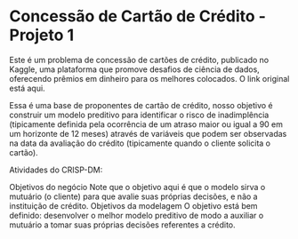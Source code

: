 # Concessão de Cartão de Crédito - Projeto 1 

Este é um problema de concessão de cartões de crédito, publicado no Kaggle, uma plataforma que promove desafios de ciência de dados, oferecendo prêmios em dinheiro para os melhores colocados. O link original está aqui.

Essa é uma base de proponentes de cartão de crédito, nosso objetivo é construir um modelo preditivo para identificar o risco de inadimplência (tipicamente definida pela ocorrência de um atraso maior ou igual a 90 em um horizonte de 12 meses) através de variáveis que podem ser observadas na data da avaliação do crédito (tipicamente quando o cliente solicita o cartão).

Atividades do CRISP-DM:

Objetivos do negócio Note que o objetivo aqui é que o modelo sirva o mutuário (o cliente) para que avalie suas próprias decisões, e não a instituição de crédito.
Objetivos da modelagem O objetivo está bem definido: desenvolver o melhor modelo preditivo de modo a auxiliar o mutuário a tomar suas próprias decisões referentes a crédito.
